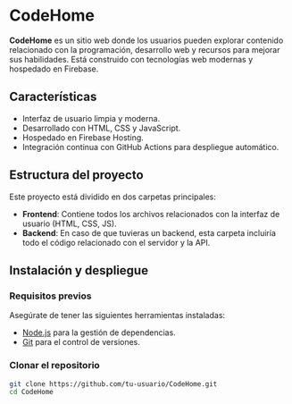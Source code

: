 # CodeHome

**CodeHome** es un sitio web donde los usuarios pueden explorar contenido relacionado con la programación, desarrollo web y recursos para mejorar sus habilidades. Está construido con tecnologías web modernas y hospedado en Firebase.

## Características

- Interfaz de usuario limpia y moderna.
- Desarrollado con HTML, CSS y JavaScript.
- Hospedado en Firebase Hosting.
- Integración continua con GitHub Actions para despliegue automático.

## Estructura del proyecto

Este proyecto está dividido en dos carpetas principales:

- **Frontend**: Contiene todos los archivos relacionados con la interfaz de usuario (HTML, CSS, JS).
- **Backend**: En caso de que tuvieras un backend, esta carpeta incluiría todo el código relacionado con el servidor y la API.

## Instalación y despliegue

### Requisitos previos

Asegúrate de tener las siguientes herramientas instaladas:

- [Node.js](https://nodejs.org/) para la gestión de dependencias.
- [Git](https://git-scm.com/) para el control de versiones.

### Clonar el repositorio

```bash
git clone https://github.com/tu-usuario/CodeHome.git
cd CodeHome
